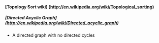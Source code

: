 #### [Topology Sort wiki] (http://en.wikipedia.org/wiki/Topological_sorting)
##### [Directed Acyclic Graph] (http://en.wikipedia.org/wiki/Directed_acyclic_graph)
* A directed graph with no directed cycles 
